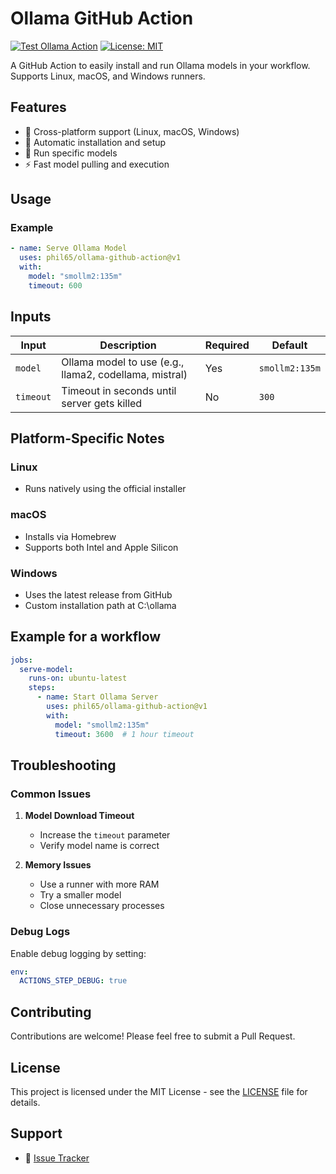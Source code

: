 # Ollama GitHub Action

[![Test Ollama Action](https://github.com/phil65/ollama-github-action/actions/workflows/test.yml/badge.svg)](https://github.com/phil65/ollama-github-action/actions/workflows/test.yml)
[![License: MIT](https://img.shields.io/badge/License-MIT-yellow.svg)](https://opensource.org/licenses/MIT)

A GitHub Action to easily install and run Ollama models in your workflow. Supports Linux, macOS, and Windows runners.

## Features

- 🚀 Cross-platform support (Linux, macOS, Windows)
- 🔄 Automatic installation and setup
- 🎯 Run specific models
- ⚡ Fast model pulling and execution


## Usage


### Example

```yaml
- name: Serve Ollama Model
  uses: phil65/ollama-github-action@v1
  with:
    model: "smollm2:135m"
    timeout: 600
```

## Inputs

| Input | Description | Required | Default |
|-------|-------------|----------|---------|
| `model` | Ollama model to use (e.g., llama2, codellama, mistral) | Yes | `smollm2:135m` |
| `timeout` | Timeout in seconds until server gets killed | No | `300` |

## Platform-Specific Notes

### Linux
- Runs natively using the official installer

### macOS
- Installs via Homebrew
- Supports both Intel and Apple Silicon

### Windows
- Uses the latest release from GitHub
- Custom installation path at C:\ollama

## Example for a workflow

```yaml
jobs:
  serve-model:
    runs-on: ubuntu-latest
    steps:
      - name: Start Ollama Server
        uses: phil65/ollama-github-action@v1
        with:
          model: "smollm2:135m"
          timeout: 3600  # 1 hour timeout
```

## Troubleshooting

### Common Issues

1. **Model Download Timeout**
   - Increase the `timeout` parameter
   - Verify model name is correct

2. **Memory Issues**
   - Use a runner with more RAM
   - Try a smaller model
   - Close unnecessary processes

### Debug Logs

Enable debug logging by setting:

```yaml
env:
  ACTIONS_STEP_DEBUG: true
```

## Contributing

Contributions are welcome! Please feel free to submit a Pull Request.

## License

This project is licensed under the MIT License - see the [LICENSE](LICENSE) file for details.

## Support

- 🐛 [Issue Tracker](https://github.com/phil65/ollama-github-action/issues)
